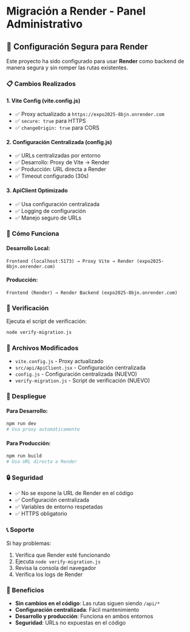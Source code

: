 # Migración a Render - Panel Administrativo

## 🚀 Configuración Segura para Render

Este proyecto ha sido configurado para usar **Render** como backend de manera segura y sin romper las rutas existentes.

### 📋 Cambios Realizados

#### 1. **Vite Config (vite.config.js)**
- ✅ Proxy actualizado a `https://expo2025-8bjn.onrender.com`
- ✅ `secure: true` para HTTPS
- ✅ `changeOrigin: true` para CORS

#### 2. **Configuración Centralizada (config.js)**
- ✅ URLs centralizadas por entorno
- ✅ Desarrollo: Proxy de Vite → Render
- ✅ Producción: URL directa a Render
- ✅ Timeout configurado (30s)

#### 3. **ApiClient Optimizado**
- ✅ Usa configuración centralizada
- ✅ Logging de configuración
- ✅ Manejo seguro de URLs

### 🔧 Cómo Funciona

#### **Desarrollo Local:**
```
Frontend (localhost:5173) → Proxy Vite → Render (expo2025-8bjn.onrender.com)
```

#### **Producción:**
```
Frontend (Render) → Render Backend (expo2025-8bjn.onrender.com)
```

### 🧪 Verificación

Ejecuta el script de verificación:
```bash
node verify-migration.js
```

### 📁 Archivos Modificados

- `vite.config.js` - Proxy actualizado
- `src/api/ApiClient.jsx` - Configuración centralizada
- `config.js` - Configuración centralizada (NUEVO)
- `verify-migration.js` - Script de verificación (NUEVO)

### 🚀 Despliegue

#### **Para Desarrollo:**
```bash
npm run dev
# Usa proxy automáticamente
```

#### **Para Producción:**
```bash
npm run build
# Usa URL directa a Render
```

### 🔒 Seguridad

- ✅ No se expone la URL de Render en el código
- ✅ Configuración centralizada
- ✅ Variables de entorno respetadas
- ✅ HTTPS obligatorio

### 📞 Soporte

Si hay problemas:
1. Verifica que Render esté funcionando
2. Ejecuta `node verify-migration.js`
3. Revisa la consola del navegador
4. Verifica los logs de Render

### 🎯 Beneficios

- **Sin cambios en el código**: Las rutas siguen siendo `/api/*`
- **Configuración centralizada**: Fácil mantenimiento
- **Desarrollo y producción**: Funciona en ambos entornos
- **Seguridad**: URLs no expuestas en el código

